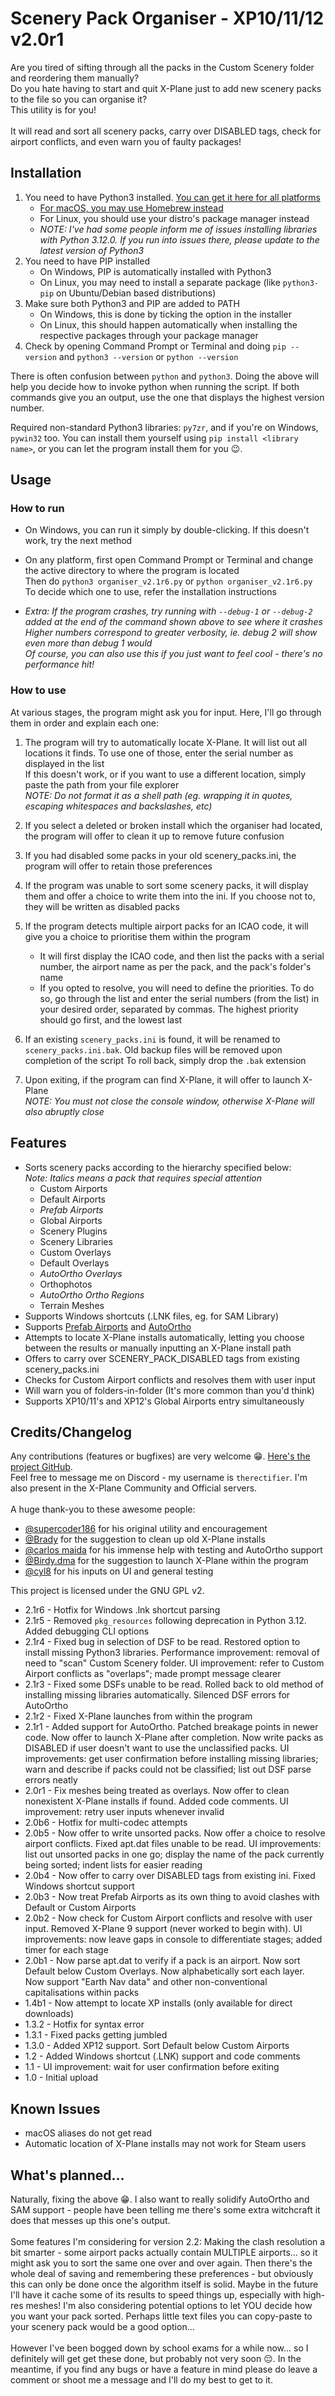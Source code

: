 # Scenery Pack Organiser - XP10/11/12 v2.0r1

Are you tired of sifting through all the packs in the Custom Scenery folder and reordering them manually?\
Do you hate having to start and quit X-Plane just to add new scenery packs to the file so you can organise it?\
This utility is for you!\
<br>
It will read and sort all scenery packs, carry over DISABLED tags, check for airport conflicts, and even warn you of faulty packages! 


## Installation
1. You need to have Python3 installed. [You can get it here for all platforms](https://www.python.org/downloads/)
    - [For macOS, you may use Homebrew instead](https://docs.python-guide.org/starting/install3/osx/)
    - For Linux, you should use your distro's package manager instead
    - *NOTE: I've had some people inform me of issues installing libraries with Python 3.12.0. If you run into issues there, please update to the latest version of Python3*
2. You need to have PIP installed
    - On Windows, PIP is automatically installed with Python3
    - On Linux, you may need to install a separate package (like `python3-pip` on Ubuntu/Debian based distributions)
3. Make sure both Python3 and PIP are added to PATH
    - On Windows, this is done by ticking the option in the installer
    - On Linux, this should happen automatically when installing the respective packages through your package manager
4. Check by opening Command Prompt or Terminal and doing `pip --version` and `python3 --version` or `python --version`

There is often confusion between `python` and `python3`. Doing the above will help you decide how to invoke python when running the script. If both commands give you an output, use the one that displays the highest version number.
<br>

Required non-standard Python3 libraries: `py7zr`, and if you're on Windows, `pywin32` too. You can install them yourself using `pip install <library name>`, or you can let the program install them for you :wink:.

## Usage
### How to run
- On Windows, you can run it simply by double-clicking. If this doesn't work, try the next method

- On any platform, first open Command Prompt or Terminal and change the active directory to where the program is located\
Then do `python3 organiser_v2.1r6.py` or `python organiser_v2.1r6.py`\
To decide which one to use, refer the installation instructions

- *Extra: If the program crashes, try running with `--debug-1` or `--debug-2` added at the end of the command shown above to see where it crashes*\
*Higher numbers correspond to greater verbosity, ie. debug 2 will show even more than debug 1 would*\
*Of course, you can also use this if you just want to feel cool - there's no performance hit!*


### How to use
At various stages, the program might ask you for input. Here, I'll go through them in order and explain each one:
1. The program will try to automatically locate X-Plane. It will list out all locations it finds. To use one of those, enter the serial number as displayed in the list\
If this doesn't work, or if you want to use a different location, simply paste the path from your file explorer\
*NOTE: Do not format it as a shell path (eg. wrapping it in quotes, escaping whitespaces and backslashes, etc)*

2. If you select a deleted or broken install which the organiser had located, the program will offer to clean it up to remove future confusion

3. If you had disabled some packs in your old scenery_packs.ini, the program will offer to retain those preferences

4. If the program was unable to sort some scenery packs, it will display them and offer a choice to write them into the ini. If you choose not to, they will be written as disabled packs

5. If the program detects multiple airport packs for an ICAO code, it will give you a choice to prioritise them within the program
    - It will first display the ICAO code, and then list the packs with a serial number, the airport name as per the pack, and the pack's folder's name
    - If you opted to resolve, you will need to define the priorities. To do so, go through the list and enter the serial numbers (from the list) in your desired order, separated by commas. The highest priority should go first, and the lowest last

6. If an existing `scenery_packs.ini` is found, it will be renamed to `scenery_packs.ini.bak`. Old backup files will be removed upon completion of the script
To roll back, simply drop the `.bak` extension

7. Upon exiting, if the program can find X-Plane, it will offer to launch X-Plane\
*NOTE: You must not close the console window, otherwise X-Plane will also abruptly close*


## Features
- Sorts scenery packs according to the hierarchy specified below:\
*Note: Italics means a pack that requires special attention*
    - Custom Airports
    - Default Airports
    - *Prefab Airports*
    - Global Airports
    - Scenery Plugins
    - Scenery Libraries
    - Custom Overlays
    - Default Overlays
    - *AutoOrtho Overlays*
    - Orthophotos
    - *AutoOrtho Ortho Regions*
    - Terrain Meshes
- Supports Windows shortcuts (.LNK files, eg. for SAM Library)
- Supports [Prefab Airports](https://forums.x-plane.org/index.php?/files/file/27582-prefab-scenery-for-25000-airports/) and [AutoOrtho](https://forums.x-plane.org/index.php?/forums/topic/259020-autoortho-streaming-ortho-imagery-for-x-plane-12-and-11/)
- Attempts to locate X-Plane installs automatically, letting you choose between the results or manually inputting an X-Plane install path
- Offers to carry over SCENERY_PACK_DISABLED tags from existing scenery_packs.ini
- Checks for Custom Airport conflicts and resolves them with user input
- Will warn you of folders-in-folder (It's more common than you'd think)
- Supports XP10/11's and XP12's Global Airports entry simultaneously


## Credits/Changelog
Any contributions (features or bugfixes) are very welcome :grin:. [Here's the project GitHub](https://github.com/therectifier/SceneryPacksOrganiser/).\
Feel free to message me on Discord - my username is `therectifier`. I'm also present in the X-Plane Community and Official servers.\
<br>
A huge thank-you to these awesome people:
- [@supercoder186](https://forums.x-plane.org/index.php?/profile/567626-supercoder186/) for his original utility and encouragement 
- [@Brady](https://forums.x-plane.org/index.php?/profile/7654-brady/) for the suggestion to clean up old X-Plane installs
- [@carlos maida](https://forums.x-plane.org/index.php?/profile/113644-carlos-maida/) for his immense help with testing and AutoOrtho support
- [@Birdy.dma](https://forums.x-plane.org/index.php?/profile/147165-birdydma/) for the suggestion to launch X-Plane within the program
- [@cyl8](https://forums.x-plane.org/index.php?/profile/327870-cyl8/) for his inputs on UI and general testing

This project is licensed under the GNU GPL v2.
- 2.1r6 - Hotfix for Windows .lnk shortcut parsing
- 2.1r5 - Removed `pkg_resources` following deprecation in Python 3.12. Added debugging CLI options
- 2.1r4 - Fixed bug in selection of DSF to be read. Restored option to install missing Python3 libraries. Performance improvement: removal of need to "scan" Custom Scenery folder. UI improvement: refer to Custom Airport conflicts as "overlaps"; made prompt message clearer
- 2.1r3 - Fixed some DSFs unable to be read. Rolled back to old method of installing missing libraries automatically. Silenced DSF errors for AutoOrtho
- 2.1r2 - Fixed X-Plane launches from within the program
- 2.1r1 - Added support for AutoOrtho. Patched breakage points in newer code. Now offer to launch X-Plane after completion. Now write packs as DISABLED if user doesn't want to use the unclassified packs. UI improvements: get user confirmation before installing missing libraries; warn and describe if packs could not be classified; list out DSF parse errors neatly
- 2.0r1 - Fix meshes being treated as overlays. Now offer to clean nonexistent X-Plane installs if found. Added code comments. UI improvement: retry user inputs whenever invalid
- 2.0b6 - Hotfix for multi-codec attempts
- 2.0b5 - Now offer to write unsorted packs. Now offer a choice to resolve airport conflicts. Fixed apt.dat files unable to be read. UI improvements: list out unsorted packs in one go; display the name of the pack currently being sorted; indent lists for easier reading
- 2.0b4 - Now offer to carry over DISABLED tags from existing ini. Fixed Windows shortcut support
- 2.0b3 - Now treat Prefab Airports as its own thing to avoid clashes with Default or Custom Airports
- 2.0b2 - Now check for Custom Airport conflicts and resolve with user input. Removed X-Plane 9 support (never worked to begin with). UI improvements: now leave gaps in console to differentiate stages; added timer for each stage
- 2.0b1 - Now parse apt.dat to verify if a pack is an airport. Now sort Default below Custom Overlays. Now alphabetically sort each layer. Now support "Earth Nav data" and other non-conventional capitalisations within packs
- 1.4b1 - Now attempt to locate XP installs (only available for direct downloads)
- 1.3.2 - Hotfix for syntax error
- 1.3.1 - Fixed packs getting jumbled
- 1.3.0 - Added XP12 support. Sort Default below Custom Airports
- 1.2 - Added Windows shortcut (.LNK) support and code comments
- 1.1 - UI improvement: wait for user confirmation before exiting
- 1.0 - Initial upload


## Known Issues
- macOS aliases do not get read
- Automatic location of X-Plane installs may not work for Steam users

## What's planned...
Naturally, fixing the above :grin:. I also want to really solidify AutoOrtho and SAM support - people have been telling me there's some extra witchcraft it does that messes up this one's output.\
<br>
Some features I'm considering for version 2.2: Making the clash resolution a bit smarter - some airport packs actually contain MULTIPLE airports... so it might ask you to sort the same one over and over again. Then there's the whole deal of saving and remembering these preferences - but obviously this can only be done once the algorithm itself is solid. Maybe in the future I'll have it cache some of its results to speed things up, especially with high-res meshes! I'm also considering potential options to let YOU decide how you want your pack sorted. Perhaps little text files you can copy-paste to your scenery pack would be a good option...\
<br>
However I've been bogged down by school exams for a while now... so I definitely will get get these done, but probably not very soon :pensive:. In the meantime, if you find any bugs or have a feature in mind please do leave a comment or shoot me a message and I'll do my best to get to it.

